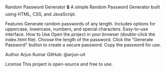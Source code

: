 Random Password Generator 🔒
A simple Random Password Generator built using HTML, CSS, and JavaScript.

Features
Generate random passwords of any length.
Includes options for uppercase, lowercase, numbers, and special characters.
Easy-to-use interface.
How to Use
Open the project in your browser (double-click the index.html file).
Choose the length of the password.
Click the "Generate Password" button to create a secure password.
Copy the password for use.

Author
Arjun Kumar
GitHub: @arjun-uit

License
This project is open-source and free to use.

